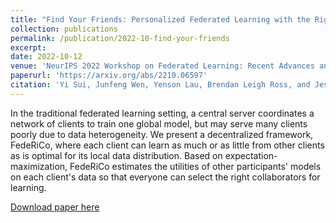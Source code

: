 ```yaml
---
title: "Find Your Friends: Personalized Federated Learning with the Right Collaborators"
collection: publications
permalink: /publication/2022-10-find-your-friends
excerpt: 
date: 2022-10-12
venue: 'NeurIPS 2022 Workshop on Federated Learning: Recent Advances and New Challanges'
paperurl: 'https://arxiv.org/abs/2210.06597'
citation: 'Yi Sui, Junfeng Wen, Yenson Lau, Brendan Leigh Ross, and Jesse C. Cresswell. Find Your Friends: Personalized Federated Learning with the Right Collaborators. NeurIPS 2022 Workshop on Federated Learning: Recent Advances and New Challanges'
---
```

In the traditional federated learning setting, a central server coordinates a network of clients to train one global model, but may serve many clients poorly due to data heterogeneity. We present a decentralized framework, FedeRiCo, where each client can learn as much or as little from other clients as is optimal for its local data distribution. Based on expectation-maximization, FedeRiCo estimates the utilities of other participants' models on each client's data so that everyone can select the right collaborators for learning.

[Download paper here](https://arxiv.org/pdf/2210.06597.pdf)
